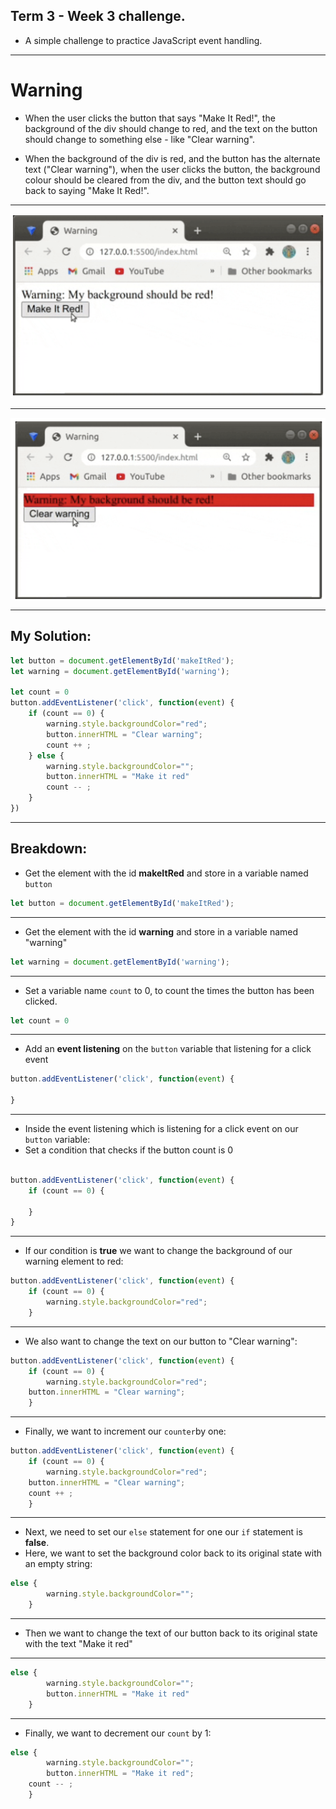 ## Term 3 - Week 3 challenge.

- A simple challenge to practice JavaScript event handling.

---

# Warning

- When the user clicks the button that says "Make It Red!", the background of the div should change to red, and the text on the button should change to something else - like "Clear warning".

- When the background of the div is red, and the button has the alternate text ("Clear warning"), when the user clicks the button, the background colour should be cleared from the div, and the button text should go back to saying "Make It Red!".

--- 
![imageone](./images/makeRedOne.png)

--- 
![imageone](./images/makeRedTwo.png)

--- 

## My Solution:

```jsx
let button = document.getElementById('makeItRed');
let warning = document.getElementById('warning');

let count = 0
button.addEventListener('click', function(event) {
    if (count == 0) {
        warning.style.backgroundColor="red";
        button.innerHTML = "Clear warning";
        count ++ ;
    } else {
        warning.style.backgroundColor="";
        button.innerHTML = "Make it red"
        count -- ;
    }
})
```

---

## Breakdown:

- Get the element with the id **makeItRed** and store in a variable named `button`

```jsx
let button = document.getElementById('makeItRed');
```

---

- Get the element with the id **warning** and store in a variable named "warning"

```jsx
let warning = document.getElementById('warning');
```

---

- Set a variable name `count` to 0, to count the times the button has been clicked.

```jsx
let count = 0
```

---

- Add an **event listening** on the `button` variable that listening for a click event

```jsx
button.addEventListener('click', function(event) {

}
```

---

- Inside the event listening which is listening for a click event on our `button` variable:
- Set a condition that checks if the button count is 0

```jsx

button.addEventListener('click', function(event) {
	if (count == 0) {

	}
}
```

---

- If our condition is **true** we want to change the background of our warning element to red:

```jsx
button.addEventListener('click', function(event) {
    if (count == 0) {
        warning.style.backgroundColor="red";
    }
```

---

- We also want to change the text on our button to "Clear warning":

```jsx
button.addEventListener('click', function(event) {
    if (count == 0) {
        warning.style.backgroundColor="red";
	button.innerHTML = "Clear warning";
    }
```

---

- Finally, we want to increment our `counter`by one:

```jsx
button.addEventListener('click', function(event) {
    if (count == 0) {
        warning.style.backgroundColor="red";
	button.innerHTML = "Clear warning";
	count ++ ;
    }
```

---

- Next, we need to set our `else` statement for one our `if` statement is **false**.
- Here, we want to set the background color back to its original state with an empty string:

```jsx
else {
        warning.style.backgroundColor="";
    }
```

---

- Then we want to change the text of our button back to its original state with the text "Make it red"

---

```jsx
else {
        warning.style.backgroundColor="";
        button.innerHTML = "Make it red"
    }
```

---

- Finally, we want to decrement our `count` by 1:

```jsx
else {
        warning.style.backgroundColor="";
        button.innerHTML = "Make it red";
	count -- ;
    }
```